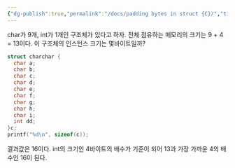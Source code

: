 ```yaml
---
{"dg-publish":true,"permalink":"/docs/padding bytes in struct {C}/","title":"padding bytes in struct {C}"}
---
```



char가 9개, int가 1개인 구조체가 있다고 하자. 전체 점유하는 메모리의 크기는 9 + 4 = 13이다. 이 구조체의 인스턴스 크기는 몇바이트일까?

```C
struct charchar {
  char a;
  char b;
  char c;
  char d;
  char e;
  char f;
  char g;
  char h;
  char i;
  int dd;
}c;
printf("%d\n", sizeof(c));
```

결과값은 16이다. int의 크기인 4바이트의 배수가 기준이 되어 13과 가장 가까운 4의 배수인 16이 된다.
